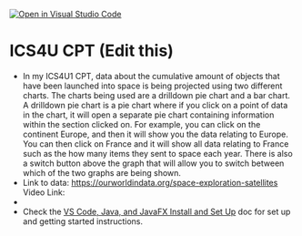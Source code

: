 [![Open in Visual Studio Code](https://classroom.github.com/assets/open-in-vscode-c66648af7eb3fe8bc4f294546bfd86ef473780cde1dea487d3c4ff354943c9ae.svg)](https://classroom.github.com/online_ide?assignment_repo_id=9655226&assignment_repo_type=AssignmentRepo)
# ICS4U CPT (Edit this)

* In my ICS4U1 CPT, data about the cumulative amount of objects that have been launched into space is being projected using two different charts. The charts being used are a drilldown pie chart and a bar chart. A drilldown pie chart is a pie chart where if you click on a point of data in the chart, it will open a separate pie chart containing information within the section clicked on. For example, you can click on the continent Europe, and then it will show you the data relating to Europe. You can then click on France and it will show all data relating to France such as the how many items they sent to space each year. There is also a switch button above the graph that will allow you to switch between which of the two graphs are being shown. 
* Link to data: https://ourworldindata.org/space-exploration-satellites
  Video Link: 
* 
* Check the [VS Code, Java, and JavaFX Install and Set Up](https://docs.google.com/document/d/1s5oTmY8A8TDZu303p_DaH6CEAcC9xL8-aNX-pAxCcps/edit?usp=sharing) doc for set up and getting started instructions.
